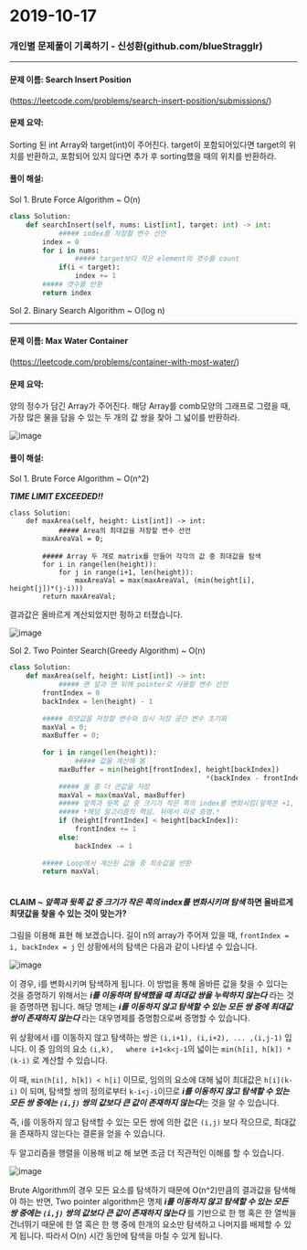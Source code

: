 # 2019-10-17 

### 개인별 문제풀이 기록하기 - 신성환(github.com/blueStragglr)

---

#### 문제 이름: Search Insert Position

(https://leetcode.com/problems/search-insert-position/submissions/)



#### 문제 요약:

Sorting 된 int Array와 target(int)이 주어진다. target이 포함되어있다면 target의 위치를 반환하고, 포함되어 있지 않다면 추가 후 sorting했을 때의 위치를 반환하라.



#### 풀이 해설:

Sol 1. Brute Force Algorithm ~ O(n)

```python
class Solution:
    def searchInsert(self, nums: List[int], target: int) -> int:
    		##### index를 저장할 변수 선언
        index = 0
        for i in nums:
        		##### target보다 작은 element의 갯수를 count
            if(i < target):
                index += 1 
        ##### 갯수를 반환
        return index
```

 Sol 2. Binary Search Algorithm ~ O(log n)



---

#### 문제 이름: Max Water Container

(https://leetcode.com/problems/container-with-most-water/)



#### 문제 요약:

양의 정수가 담긴 Array가 주어진다. 해당 Array를 comb모양의 그래프로 그렸을 때, 가장 많은 물을 담을 수 있는 두 개의 값 쌍을 찾아 그 넓이를 반환하라. 

![image](https://user-images.githubusercontent.com/44422495/67058168-980ab780-f18e-11e9-81f6-a7087d5ae9cd.png)





#### 풀이 해설:

Sol 1. Brute Force Algorithm ~ O(n^2)

***TIME LIMIT EXCEEDED!!***

```
class Solution:
    def maxArea(self, height: List[int]) -> int:
    		##### Area의 최대값을 저장할 변수 선언
        maxAreaVal = 0;
        
        ##### Array 두 개로 matrix를 만들어 각각의 값 중 최대값을 탐색
        for i in range(len(height)):
            for j in range(i+1, len(height)):
                maxAreaVal = max(maxAreaVal, (min(height[i], height[j])*(j-i)))
        return maxAreaVal;
```

결과값은 올바르게 계산되었지만 펑하고 터졌습니다. 

![image](https://user-images.githubusercontent.com/44422495/67058307-2ed77400-f18f-11e9-83aa-c8cd54cd2bca.png)





 Sol 2. Two Pointer Search(Greedy Algorithm) ~ O(n)

```python
class Solution:
    def maxArea(self, height: List[int]) -> int:
    		##### 맨 앞과 맨 뒤에 pointer로 사용할 변수 선언
        frontIndex = 0
        backIndex = len(height) - 1
        
        ##### 최댓값을 저장할 변수와 임시 저장 공간 변수 초기화
        maxVal = 0;
        maxBuffer = 0;
        
        for i in range(len(height)):
        		##### 값을 계산해 봄 
            maxBuffer = min(height[frontIndex], height[backIndex]) 
												*(backIndex - frontIndex)
            ##### 둘 중 더 큰값을 저장
            maxVal = max(maxVal, maxBuffer)
            ##### 앞쪽과 뒷쪽 값 중 크기가 작은 쪽의 index를 변화시킴(앞쪽은 +1, 뒷쪽은 -1)
            ##### *해당 알고리즘의 핵심. 뒤에서 따로 증명.*
            if (height[frontIndex] < height[backIndex]):
                frontIndex += 1
            else: 
                backIndex -= 1
                
        ##### Loop에서 계산된 값들 중 최솟값을 반환
        return maxVal;
                
```



#### CLAIM ~ _앞쪽과 뒷쪽 값 중 크기가 작은 쪽의 index를 변화시키며 탐색_ 하면 올바르게 최댓값을 찾을 수 있는 것이 맞는가?

그림을 이용해 표현 해 보겠습니다. 길이 n의 array가 주어져 있을 때, `frontIndex = i, backIndex = j` 인 상황에서의 탐색은 다음과 같이 나타낼 수 있습니다.

![image](https://user-images.githubusercontent.com/44422495/67058303-2848fc80-f18f-11e9-931d-b4a5eac013a4.png)

이 경우, i를 변화시키며 탐색하게 됩니다. 이 방법을 통해 올바른 값을 찾을 수 있다는 것을 증명하기 위해서는 ***i를 이동하며 탐색했을 때 최대값 쌍을 누락하지 않는다*** 라는 것을 증명하면 됩니다. 해당 명제는 ***i를 이동하지 않고 탐색할 수 있는 모든 쌍 중에 최대값 쌍이 존재하지 않는다*** 라는 대우명제를 증명함으로써 증명할 수 있습니다. 

위 상황에서 i를 이동하지 않고 탐색하는 쌍은 `(i,i+1), (i,i+2), ... ,(i,j-1)` 입니다. 이 중 임의의 요소 `(i,k),   where i+1<k<j-1`의 넓이는 `min(h[i], h[k]) * (k-i)` 로 계산할 수 있습니다. 

이 때, `min(h[i], h[k]) < h[i]` 이므로, 임의의 요소에 대해 넓이 최대값은 `h[i](k-i)` 이 되며, 탐색할 쌍의 정의로부터 `k-i<j-i`이므로 ***i를 이동하지 않고 탐색할 수 있는 모든 쌍 중에는 `(i,j)` 쌍의 값보다 큰 값이 존재하지 않는다***는 것을 알 수 있습니다. 

즉, i를 이동하지 않고 탐색할 수 있는 모든 쌍에 의한 값은  `(i,j)` 보다 작으므로, 최대값을 존재하지 않는다는 결론을 얻을 수 있습니다.



두 알고리즘을 행렬을 이용해 비교 해 보면 조금 더 직관적인 이해를 할 수 있습니다.

 ![image](https://user-images.githubusercontent.com/44422495/67138288-e5b11e00-f27b-11e9-8d5c-63437811a6e3.png)

Brute Algorithm의 경우 모든 요소를 탐색하기 때문에 O(n^2)만큼의 결과값을 탐색해야 하는 반면, Two pointer algorithm은 명제 ***i를 이동하지 않고 탐색할 수 있는 모든 쌍 중에는 `(i,j)` 쌍의 값보다 큰 값이 존재하지 않는다*** 를 기반으로 한 행 혹은 한 열씩을 건너뛰기 때문에 한 열 혹은 한 행 중에 한개의 요소만 탐색하고 나머지를 배제할 수 있게 됩니다. 따라서 O(n) 시간 동안에 탐색을 마칠 수 있게 됩니다. 
